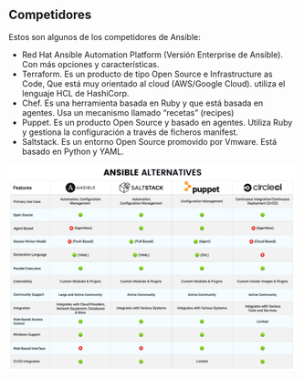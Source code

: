 ## Competidores

Estos son algunos de los competidores de Ansible:
- Red Hat Ansible Automation Platform (Versión Enterprise de Ansible). Con más opciones y características.
- Terraform. Es un producto de tipo Open Source e Infrastructure as Code, Que está muy orientado al cloud (AWS/Google Cloud). utiliza el lenguaje HCL de HashiCorp.
- Chef. Es una herramienta basada en Ruby y que está basada en agentes. Usa un mecanismo llamado “recetas” (recipes)
- Puppet. Es un producto Open Source y basado en agentes. Utiliza Ruby y gestiona la configuración a través de ficheros manifest.
- Saltstack. Es un entorno Open Source promovido por Vmware. Está basado en Python y YAML.

![image](/img/competidores.png)
